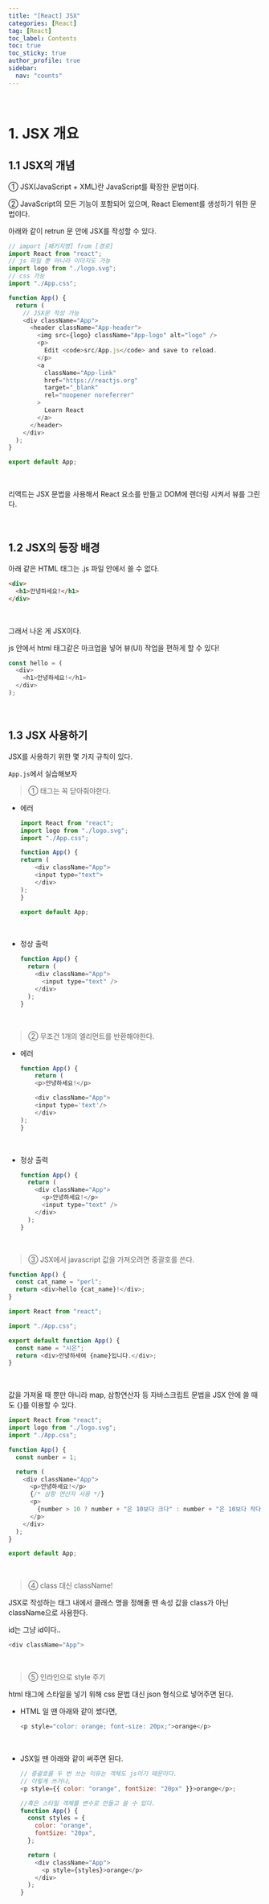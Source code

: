 ```yaml
---
title: "[React] JSX"
categories: [React]
tag: [React]
toc_label: Contents
toc: true
toc_sticky: true
author_profile: true
sidebar:
  nav: "counts"
---
```


<br>

# 1. JSX 개요

## 1.1 JSX의 개념

① JSX(JavaScript + XML)란 JavaScript를 확장한 문법이다.

② JavaScript의 모든 기능이 포함되어 있으며, React Element를 생성하기 위한 문법이다.

아래와 같이 retrun 문 안에 JSX를 작성할 수 있다.

```js
// import [패키지명] from [경로]
import React from "react";
// js 파일 뿐 아니라 이미지도 가능
import logo from "./logo.svg";
// css 가능
import "./App.css";

function App() {
  return (
    // JSX문 작성 가능
    <div className="App">
      <header className="App-header">
        <img src={logo} className="App-logo" alt="logo" />
        <p>
          Edit <code>src/App.js</code> and save to reload.
        </p>
        <a
          className="App-link"
          href="https://reactjs.org"
          target="_blank"
          rel="noopener noreferrer"
        >
          Learn React
        </a>
      </header>
    </div>
  );
}

export default App;
```

<br>

리액트는 JSX 문법을 사용해서 React 요소를 만들고 DOM에 렌더링 시켜서 뷰를 그린다.

<br>

## 1.2 JSX의 등장 배경

아래 같은 HTML 태그는 .js 파일 안에서 쓸 수 없다.

```html
<div>
  <h1>안녕하세요!</h1>
</div>
```

<br>

그래서 나온 게 JSX이다.

js 안에서 html 태그같은 마크업을 넣어 뷰(UI) 작업을 편하게 할 수 있다!

```js
const hello = (
  <div>
    <h1>안녕하세요!</h1>
  </div>
);
```

<br>

## 1.3 JSX 사용하기

JSX를 사용하기 위한 몇 가지 규칙이 있다.

`App.js`에서 실습해보자

> ① 태그는 꼭 닫아줘야한다.

- 에러

  ```js
  import React from "react";
  import logo from "./logo.svg";
  import "./App.css";

  function App() {
  return (
      <div className="App">
      <input type="text">
      </div>
  );
  }

  export default App;
  ```

<br>

- 정상 출력
  ```js
  function App() {
    return (
      <div className="App">
        <input type="text" />
      </div>
    );
  }
  ```

<br>

> ② 무조건 1개의 엘리먼트를 반환해야한다.

- 에러

  ```js
  function App() {
      return (
      <p>안녕하세요!</p>

      <div className="App">
      <input type='text'/>
      </div>
  );
  }
  ```

<br>

- 정상 출력
  ```js
  function App() {
    return (
      <div className="App">
        <p>안녕하세요!</p>
        <input type="text" />
      </div>
    );
  }
  ```

<br>

> ③ JSX에서 javascript 값을 가져오려면 중괄호를 쓴다.

```js
function App() {
  const cat_name = "perl";
  return <div>hello {cat_name}!</div>;
}
```

```js
import React from "react";

import "./App.css";

export default function App() {
  const name = "시은";
  return <div>안녕하세여 {name}입니다.</div>;
}
```

<br>

값을 가져올 때 뿐만 아니라 map, 삼항연산자 등 자바스크립트 문법을 JSX 안에 쓸 때도 {}를 이용할 수 있다.

```js
import React from "react";
import logo from "./logo.svg";
import "./App.css";

function App() {
  const number = 1;

  return (
    <div className="App">
      <p>안녕하세요!</p>
      {/* 삼항 연산자 사용 */}
      <p>
        {number > 10 ? number + "은 10보다 크다" : number + "은 10보다 작다"}
      </p>
    </div>
  );
}

export default App;
```

<br>

> ④ class 대신 className!

JSX로 작성하는 태그 내에서 클래스 명을 정해줄 땐 속성 값을 class가 아닌 className으로 사용한다.

id는 그냥 id이다..

```js
<div className="App">
```

<br>

> ⑤ 인라인으로 style 주기

html 태그에 스타일을 넣기 위해 css 문법 대신 json 형식으로 넣어주면 된다.

- HTML 일 땐 아래와 같이 썼다면,

  ```js
  <p style="color: orange; font-size: 20px;">orange</p>
  ```

  <br>

- JSX일 땐 아래와 같이 써주면 된다.

  ```js
  // 중괄호를 두 번 쓰는 이유는 객체도 js이기 때문이다.
  // 이렇게 쓰거나,
  <p style={{ color: "orange", fontSize: "20px" }}>orange</p>;

  //혹은 스타일 객체를 변수로 만들고 쓸 수 있다.
  function App() {
    const styles = {
      color: "orange",
      fontSize: "20px",
    };

    return (
      <div className="App">
        <p style={styles}>orange</p>
      </div>
    );
  }
  ```

<br>
